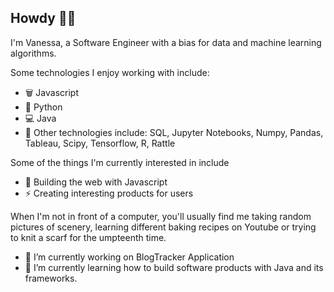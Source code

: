 ## Howdy 💃🏽
I'm Vanessa, a Software Engineer with a bias for data and machine learning algorithms.

Some technologies I enjoy working with include:
- 🗑️ Javascript
- 🐍 Python
- 💻 Java
- 🧰 Other technologies include: SQL, Jupyter Notebooks, Numpy, Pandas, Tableau, Scipy, Tensorflow, R, Rattle

Some of the things I'm currently interested in include
- 🌱 Building the web with Javascript
- ⚡ Creating interesting products for users

When I'm not in front of a computer, you'll usually find me taking random pictures of scenery, learning different baking recipes on Youtube or trying to knit a scarf for the umpteenth time.

- 🔭 I’m currently working on BlogTracker Application
- 🌱 I’m currently learning how to build software products with Java and its frameworks.

<!--
**Vanneka/Vanneka** is a ✨ _special_ ✨ repository because its `README.md` (this file) appears on your GitHub profile.

Here are some ideas to get you started:

- 🔭 I’m currently working on ...
- 🌱 I’m currently learning ...
- 👯 I’m looking to collaborate on ...
- 🤔 I’m looking for help with ...
- 💬 Ask me about ...
- 📫 How to reach me: ...
- 😄 Pronouns: ...
- ⚡ Fun fact: ...
-->
